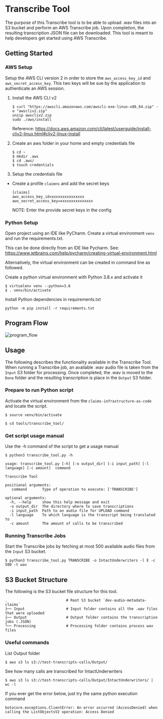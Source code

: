 # Transcribe Tool

The purpose of this Transcribe tool is to be able to upload .wav files into an S3 bucket and perform an AWS Transcribe job.  Upon completion, the resulting transcription JSON file can be downloaded.  This tool is meant to help developers get started using AWS Transcribe.

## Getting Started

### AWS Setup

Setup the AWS CLI version 2 in order to store the `aws_access_key_id` and `aws_secret_access_key`.  This two keys will be sue by the application to authenticate an AWS session.

1. Install the AWS CLI v2
    ```
    $ curl "https://awscli.amazonaws.com/awscli-exe-linux-x86_64.zip" -o "awscliv2.zip"
    unzip awscliv2.zip
    sudo ./aws/install
    ```
    Reference: https://docs.aws.amazon.com/cli/latest/userguide/install-cliv2-linux.html#cliv2-linux-install

2. Create an aws folder in your home and empty credentials file
    ```
    $ cd ~
    $ mkdir .aws
    $ cd .aws/
    $ touch credentials
    ```
3. Setup the credentials file
- Create a profile `claimns` and add the secret keys
    ```
    [claims]
    aws_access_key_id=xxxxxxxxxxxxxxx
    aws_secret_access_key=xxxxxxxxxxxxxxx
    ```
  NOTE: Enter the provide secret keys in the config



### Python Setup

Open project using an IDE like PyCharm.  Create a virtual environment `venv` and run the requirements.txt.

This can be done directly from an IDE like Pycharm.  See: https://www.jetbrains.com/help/pycharm/creating-virtual-environment.html

Alternatively, the virtual environment can be created in command line as followed.

Create a python virtual environment with Python 3.8.x and activate it
```
$ virtualenv venv --python=3.8
$ . venv/bin/activate
```

Install Python dependencies in requirements.txt
```
python -m pip install -r requirements.txt
```

## Program Flow
![program_flow](https://githubifc.iad.ca.inet/AIengineering/claims-infrastructure-as-code/blob/feature/CAL-1375-Add-Python-script-to-transcribe-audio-files/tools/transcribe_tool/tanscribe_process.png)

## Usage

The following describes the functionality available in the Transcribe Tool. When running a Transcribe job, an available .wav audio file is taken from the `Input` S3 folder for processing.  Once completed, the .wav is moved to the `Done` folder and the resulting transcription is place in the `Output` S3 folder. 

### Prepare to run Python script

Activate the virtual environment from the `claims-infrastructure-as-code` and locate the script.
```
$ source venv/bin/activate

$ cd tools/transcribe_tool/ 
```

### Get script usage manual

Use the -h command of the script to get a usage manual
```
$ python3 transcribe_tool.py -h

usage: transcribe_tool.py [-h] [-o output_dir] [-i input_path] [-l language] [-c amount]  command

Transcribe Tool

positional arguments:
   command       Type of operation to execute: ['TRANSCRIBE']

optional arguments:
  -h, --help     show this help message and exit
  -o output_dir  The directory where to save transcriptions
  -i input_path  Path to an audio file for UPLOAD command
  -l language    To which language is the transcript being translated to
  -c amount      The amount of calls to be transcribed

```



### Running Transcribe Jobs

Start the Transcribe jobs by fetching at most 500 available audio files from the `Input` S3 bucket.
```
$ python3 transcribe_tool.py TRANSCRIBE -o IntactUnderwriters -l E -c 500 -t wav
```


## S3 Bucket Structure

The following is the S3 bucket file structure for this tool.

    .                           # Root S3 bucket `dev-audio-metadata-claims`
    ├── Input                   # Input folder contains all the .wav files that were uploaded
    ├── Output                  # Output folder contains the transcription jobs (.JSON)
    └── Processing              # Processing folder contains process wav files

### Useful commands

List Output folder
```
$ aws s3 ls s3://test-transcripts-calls/Output/
```

See how many calls are transcribed for IntactUnderwriters
```
$ aws s3 ls s3://test-transcripts-calls/Output/IntactUnderwriters/ | wc -l
```

If you ever get the error below, just try the same python execution command
```
botocore.exceptions.ClientError: An error occurred (AccessDenied) when calling the ListObjectsV2 operation: Access Denied
```